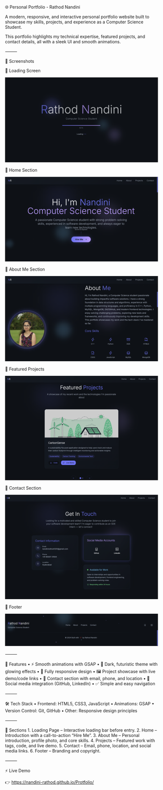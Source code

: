 🌐 Personal Portfolio - Rathod Nandini

A modern, responsive, and interactive personal portfolio website built to showcase my skills, projects, and experience as a Computer Science Student.

This portfolio highlights my technical expertise, featured projects, and contact details, all with a sleek UI and smooth animations.

⸻

📸 Screenshots

🔹 Loading Screen

![Loading Screen](./public/Loading.png)

🔹 Home Section

![Home Section](./public/Homepage.png)  

🔹 About Me Section

![About Me](./public/About.png)  


🔹 Featured Projects

![Projects](./public/Project.png)  

🔹 Contact Section

![Contact](./public/Contact.png)  

🔹 Footer

![Footer](./public/Footer.png)  

⸻

🚀 Features
	•	⚡ Smooth animations with GSAP
	•	🌙 Dark, futuristic theme with glowing effects
	•	📱 Fully responsive design
	•	🖼️ Project showcase with live demo/code links
	•	📧 Contact section with email, phone, and location
	•	🔗 Social media integration (GitHub, LinkedIn)
	•	✅ Simple and easy navigation

⸻

🛠️ Tech Stack
	•	Frontend: HTML5, CSS3, JavaScript
	•	Animations: GSAP
	•	Version Control: Git, GitHub
	•	Other: Responsive design principles

⸻

📂 Sections
	1.	Loading Page – Interactive loading bar before entry.
	2.	Home – Introduction with a call-to-action “Hire Me”.
	3.	About Me – Personal introduction, profile photo, and core skills.
	4.	Projects – Featured work with tags, code, and live demo.
	5.	Contact – Email, phone, location, and social media links.
	6.	Footer – Branding and copyright.

⸻

⚡ Live Demo

👉 https://nandini-rathod.github.io/Protfolio/